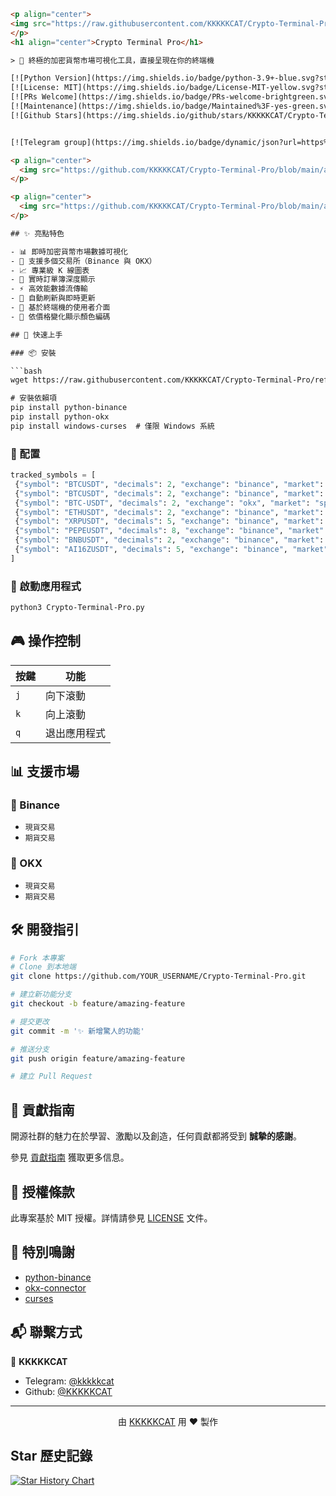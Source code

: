 ```html
<p align="center">
<img src="https://raw.githubusercontent.com/KKKKKCAT/Crypto-Terminal-Pro/refs/heads/main/assets/Crypto-Terminal-Pro-logo.webp" alt="Crypto Terminal Pro" width="150">
</p>
<h1 align="center">Crypto Terminal Pro</h1>

> 🚀 終極的加密貨幣市場可視化工具，直接呈現在你的終端機

[![Python Version](https://img.shields.io/badge/python-3.9+-blue.svg?style=flat-square&logo=python)](https://www.python.org/downloads/)
[![License: MIT](https://img.shields.io/badge/License-MIT-yellow.svg?style=flat-square&logo=mit)](https://opensource.org/licenses/MIT)
[![PRs Welcome](https://img.shields.io/badge/PRs-welcome-brightgreen.svg?style=flat-square&logo=github)](http://makeapullrequest.com)
[![Maintenance](https://img.shields.io/badge/Maintained%3F-yes-green.svg?style=flat-square&logo=github)](https://github.com/KKKKKCAT/Crypto-Terminal-Pro)
[![Github Stars](https://img.shields.io/github/stars/KKKKKCAT/Crypto-Terminal-Pro?style=flat-square&logo=github)](https://github.com/KKKKKCAT/Crypto-Terminal-Pro/stargazers)


[![Telegram group](https://img.shields.io/badge/dynamic/json?url=https%3A%2F%2Fapi.swo.moe%2Fstats%2Ftelegram%2Fkkcatblog&query=count&color=2CA5E0&label=Telegram%20Group&logo=telegram&cacheSeconds=3600&style=flat-square)](https://t.me/kkcatblog) [![Telegram channel](https://img.shields.io/badge/dynamic/json?url=https%3A%2F%2Fapi.swo.moe%2Fstats%2Ftelegram%2Fkkkkkcat&query=count&color=2CA5E0&label=Telegram%20Channel&logo=telegram&cacheSeconds=3600&style=flat-square)](https://t.me/kkkkkcat) [![X (Twitter)](https://img.shields.io/badge/any_text-Follow-blue?color=2CA5E0&label=Twitter&logo=X&cacheSeconds=3600&style=flat-square)](https://x.com/intent/follow?screen_name=kcat88888)

<p align="center">
  <img src="https://github.com/KKKKKCAT/Crypto-Terminal-Pro/blob/main/assets/screenshot1.gif" alt="Demo 截圖" width="800">
</p>

<p align="center">
  <img src="https://github.com/KKKKKCAT/Crypto-Terminal-Pro/blob/main/assets/screenshot2.webp" alt="Demo 截圖" width="800">
</p>

## ✨ 亮點特色

- 📊 即時加密貨幣市場數據可視化
- 🎯 支援多個交易所（Binance 與 OKX）
- 📈 專業級 K 線圖表
- 📕 實時訂單簿深度顯示
- ⚡ 高效能數據流傳輸
- 🔄 自動刷新與即時更新
- 🌙 基於終端機的使用者介面
- 🎨 依價格變化顯示顏色編碼

## 🚀 快速上手

### 📦 安裝

```bash
wget https://raw.githubusercontent.com/KKKKKCAT/Crypto-Terminal-Pro/refs/heads/main/Crypto-Terminal-Pro.py

# 安裝依賴項
pip install python-binance
pip install python-okx
pip install windows-curses  # 僅限 Windows 系統
```

### 🔧 配置

```python
tracked_symbols = [
 {"symbol": "BTCUSDT", "decimals": 2, "exchange": "binance", "market": "spot"}, 
 {"symbol": "BTCUSDT", "decimals": 2, "exchange": "binance", "market": "futures"}, 
 {"symbol": "BTC-USDT", "decimals": 2, "exchange": "okx", "market": "spot"},
 {"symbol": "ETHUSDT", "decimals": 2, "exchange": "binance", "market": "spot"}, 
 {"symbol": "XRPUSDT", "decimals": 5, "exchange": "binance", "market": "spot"}, 
 {"symbol": "PEPEUSDT", "decimals": 8, "exchange": "binance", "market": "spot"}, 
 {"symbol": "BNBUSDT", "decimals": 2, "exchange": "binance", "market": "spot"},
 {"symbol": "AI16ZUSDT", "decimals": 5, "exchange": "binance", "market": "futures"}
]
```

### 💫 啟動應用程式

```bash
python3 Crypto-Terminal-Pro.py
```

## 🎮 操作控制

| 按鍵 | 功能         |
|------|--------------|
| `j`  | 向下滾動     |
| `k`  | 向上滾動     |
| `q`  | 退出應用程式 |

## 📊 支援市場

### 💎 Binance
- `現貨交易`
- `期貨交易`

### 🌟 OKX
- `現貨交易`
- `期貨交易`

## 🛠️ 開發指引

```bash
# Fork 本專案
# Clone 到本地端
git clone https://github.com/YOUR_USERNAME/Crypto-Terminal-Pro.git

# 建立新功能分支
git checkout -b feature/amazing-feature

# 提交更改
git commit -m '✨ 新增驚人的功能'

# 推送分支
git push origin feature/amazing-feature

# 建立 Pull Request
```

## 🤝 貢獻指南

開源社群的魅力在於學習、激勵以及創造，任何貢獻都將受到 **誠摯的感謝**。

參見 [貢獻指南](CONTRIBUTING.md) 獲取更多信息。

## 📝 授權條款

此專案基於 MIT 授權。詳情請參見 [LICENSE](LICENSE) 文件。

## 💫 特別鳴謝

- [python-binance](https://github.com/sammchardy/python-binance)
- [okx-connector](https://github.com/okxapi/python-okx)
- [curses](https://docs.python.org/3/library/curses.html)

## 📬 聯繫方式

👤 **KKKKKCAT**
- Telegram: [@kkkkkcat](https://t.me/kkkkkcat)
- Github: [@KKKKKCAT](https://github.com/KKKKKCAT)

---

<p align="center">由 <a href="https://github.com/KKKKKCAT">KKKKKCAT</a> 用 ❤️ 製作</p>

## Star 歷史記錄
[![Star History Chart](https://api.star-history.com/svg?repos=KKKKKCAT/Crypto-Terminal-Pro&type=Date)](https://star-history.com/#KKKKKCAT/Crypto-Terminal-Pro&Date)
```
